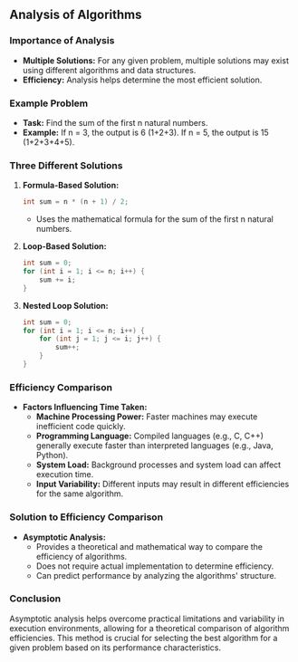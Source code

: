 ## Analysis of Algorithms

### Importance of Analysis
- **Multiple Solutions:** For any given problem, multiple solutions may exist using different algorithms and data structures.
- **Efficiency:** Analysis helps determine the most efficient solution.

### Example Problem
- **Task:** Find the sum of the first n natural numbers.
- **Example:** If n = 3, the output is 6 (1+2+3). If n = 5, the output is 15 (1+2+3+4+5).

### Three Different Solutions
1. **Formula-Based Solution:**
   ```cpp
   int sum = n * (n + 1) / 2;
   ```
   - Uses the mathematical formula for the sum of the first n natural numbers.

2. **Loop-Based Solution:**
   ```cpp
   int sum = 0;
   for (int i = 1; i <= n; i++) {
       sum += i;
   }
   ```

3. **Nested Loop Solution:**
   ```cpp
   int sum = 0;
   for (int i = 1; i <= n; i++) {
       for (int j = 1; j <= i; j++) {
           sum++;
       }
   }
   ```

### Efficiency Comparison
- **Factors Influencing Time Taken:**
  - **Machine Processing Power:** Faster machines may execute inefficient code quickly.
  - **Programming Language:** Compiled languages (e.g., C, C++) generally execute faster than interpreted languages (e.g., Java, Python).
  - **System Load:** Background processes and system load can affect execution time.
  - **Input Variability:** Different inputs may result in different efficiencies for the same algorithm.

### Solution to Efficiency Comparison
- **Asymptotic Analysis:** 
  - Provides a theoretical and mathematical way to compare the efficiency of algorithms.
  - Does not require actual implementation to determine efficiency.
  - Can predict performance by analyzing the algorithms' structure.

### Conclusion
Asymptotic analysis helps overcome practical limitations and variability in execution environments, allowing for a theoretical comparison of algorithm efficiencies. This method is crucial for selecting the best algorithm for a given problem based on its performance characteristics.